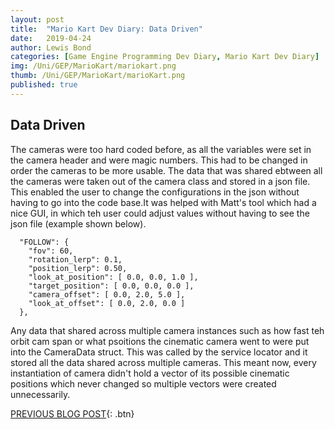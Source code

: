 ```yaml
---
layout: post
title:  "Mario Kart Dev Diary: Data Driven"
date:   2019-04-24
author: Lewis Bond
categories: [Game Engine Programming Dev Diary, Mario Kart Dev Diary]
img: /Uni/GEP/MarioKart/mariokart.png
thumb: /Uni/GEP/MarioKart/marioKart.png
published: true
---
```

<!--more-->

## Data Driven
The cameras were too hard coded before, as all the variables were set in the camera header and were magic numbers. This had to be changed in order the cameras to be more usable. The data that was shared ebtween all the cameras were taken out of the camera class and stored in a json file. This enabled the user to change the configurations in the json without having to go into the code base.It was helped with Matt's tool which had a nice GUI, in which teh user could adjust values without having to see the json file (example shown below). 

~~~
  "FOLLOW": {
    "fov": 60,
    "rotation_lerp": 0.1,
    "position_lerp": 0.50,
    "look_at_position": [ 0.0, 0.0, 1.0 ],
    "target_position": [ 0.0, 0.0, 0.0 ],
    "camera_offset": [ 0.0, 2.0, 5.0 ],
    "look_at_offset": [ 0.0, 2.0, 0.0 ]
  },
~~~

Any data that shared across multiple camera instances such as how fast teh orbit cam span or what psoitions the cinematic camera went to were put into the CameraData struct. This was called by the service locator and it stored all the data shared across multiple cameras. This meant now, every instantiation of camera didn't hold a vector of its possible cinematic positions which never changed so multiple vectors were created unnecessarily.


[PREVIOUS BLOG POST](https://lbondi7.github.io/game%20engine%20programming%20dev%20diary/mario%20kart%20dev%20diary/gep-mariokart-10){: .btn}
